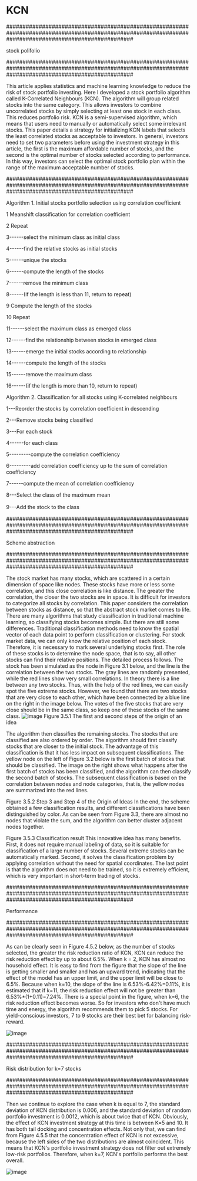 # KCN

#######################################################################################################################################################

stock polifolio

#######################################################################################################################################################

This article applies statistics and machine learning knowledge to reduce the risk of stock portfolio investing. 
Here I developed a stock portfolio algorithm called K-Correlated Neighbours (KCN). 
The algorithm will group related stocks into the same category. 
This allows investors to combine uncorrelated stocks by simply selecting at least one stock in each class. 
This reduces portfolio risk. KCN is a semi-supervised algorithm, 
which means that users need to manually or automatically select some irrelevant stocks. 
This paper details a strategy for initializing KCN labels that selects the least correlated stocks as acceptable to investors. 
In general, investors need to set two parameters before using the investment strategy in this article, 
the first is the maximum affordable number of stocks, and the second is the optimal number of stocks selected according to performance. 
In this way, investors can select the optimal stock portfolio plan within the range of the maximum acceptable number of stocks.

#######################################################################################################################################################

Algorithm 1. Initial stocks portfolio selection using correlation coefficient

1	Meanshift classification for correlation coefficient	

2	Repeat					

3------select the minimum class as initial class	
 
4------find the relative stocks as initial stocks	

5------unique the stocks			

6------compute the length of the stocks		

7------remove the minimum class		

8------(if the length is less than 11, return to repeat)	

9	Compute the length of the stocks			

10	Repeat		

11------select the maximum class as emerged class	

12------find the relationship between stocks in emerged class

13------emerge the initial stocks according to relationship

14------compute the length of the stocks		

15------remove the maximum class		

16------(if the length is more than 10, return to repeat)



Algorithm 2. Classification for all stocks using K-correlated neighbours

1---Reorder the stocks by correlation coefficient in descending			

2---Remove stocks being classified			

3---For each stock				

4------for each class	

5---------compute the correlation coefficiency

6---------add correlation coefficiency up to the sum of correlation coefficiency

7------compute the mean of correlation coefficiency

8---Select the class of the maximum mean		

9---Add the stock to the class	　	　	　

#######################################################################################################################################################

Scheme abstraction

#######################################################################################################################################################

The stock market has many stocks, which are scattered in a certain dimension of space like nodes. These stocks have more or less some correlation, and this close correlation is like distance. The greater the correlation, the closer the two stocks are in space. It is difficult for investors to categorize all stocks by correlation. This paper considers the correlation between stocks as distance, so that the abstract stock market comes to life. There are many algorithms that study classification in traditional machine learning, so classifying stocks becomes simple. But there are still some differences. Traditional classification methods need to know the spatial vector of each data point to perform classification or clustering. For stock market data, we can only know the relative position of each stock. Therefore, it is necessary to mark several underlying stocks first. The role of these stocks is to determine the node space, that is to say, all other stocks can find their relative positions. The detailed process follows.
The stock has been simulated as the node in Figure 3.1 below, and the line is the correlation between the two stocks. The gray lines are randomly presented, while the red lines show very small correlations. In theory there is a line between any two stocks. Thus, with the help of the red lines, we can easily spot the five extreme stocks. However, we found that there are two stocks that are very close to each other, which have been connected by a blue line on the right in the image below. The votes of the five stocks that are very close should be in the same class, so keep one of these stocks of the same class.
 ![image](https://github.com/3qOvOp/KCN/blob/main/351.png)
Figure 3.5.1 The first and second steps of the origin of an idea

The algorithm then classifies the remaining stocks. The stocks that are classified are also ordered by order. The algorithm should first classify stocks that are closer to the initial stock. The advantage of this classification is that it has less impact on subsequent classifications. The yellow node on the left of Figure 3.2 below is the first batch of stocks that should be classified. The image on the right shows what happens after the first batch of stocks has been classified, and the algorithm can then classify the second batch of stocks. The subsequent classification is based on the correlation between nodes and node categories, that is, the yellow nodes are summarized into the red lines.
 
Figure 3.5.2 Step 3 and Step 4 of the Origin of Ideas
In the end, the scheme obtained a few classification results, and different classifications have been distinguished by color. As can be seen from Figure 3.3, there are almost no nodes that violate the sum, and the algorithm can better cluster adjacent nodes together.
 
Figure 3.5.3 Classification result
This innovative idea has many benefits. First, it does not require manual labeling of data, so it is suitable for classification of a large number of stocks. Several extreme stocks can be automatically marked. Second, it solves the classification problem by applying correlation without the need for spatial coordinates. The last point is that the algorithm does not need to be trained, so it is extremely efficient, which is very important in short-term trading of stocks.

#######################################################################################################################################################

Performance

#######################################################################################################################################################

As can be clearly seen in Figure 4.5.2 below, as the number of stocks selected, the greater the risk reduction ratio of KCN, KCN can reduce the risk reduction effect by up to about 6.5%. When k = 2, KCN has almost no household effect. It is easy to find from the figure that the slope of the line is getting smaller and smaller and has an upward trend, indicating that the effect of the model has an upper limit, and the upper limit will be close to 6.5%. Because when k=10, the slope of the line is 6.53%-6.42%=0.11%, it is estimated that if k=11, the risk reduction effect will not be greater than 6.53%*(1+0.11)=7.24%. There is a special point in the figure, when k=6, the risk reduction effect becomes worse. So for investors who don't have much time and energy, the algorithm recommends them to pick 5 stocks. For yield-conscious investors, 7 to 9 stocks are their best bet for balancing risk-reward.

 ![image](https://github.com/3qOvOp/KCN/blob/main/performance.png)
 
 #######################################################################################################################################################
 
Risk distribution for k=7 stocks

#######################################################################################################################################################

Then we continue to explore the case when k is equal to 7, the standard deviation of KCN distribution is 0.006, and the standard deviation of random portfolio investment is 0.0012, which is about twice that of KCN. Obviously, the effect of KCN investment strategy at this time is between K=5 and 10. It has both tail docking and concentration effects. Not only that, we can find from Figure 4.5.5 that the concentration effect of KCN is not excessive, because the left sides of the two distributions are almost coincident. This means that KCN's portfolio investment strategy does not filter out extremely low-risk portfolios. Therefore, when k=7, KCN's portfolio performs the best overall.

 ![image](https://github.com/3qOvOp/KCN/blob/main/distribution.png)




